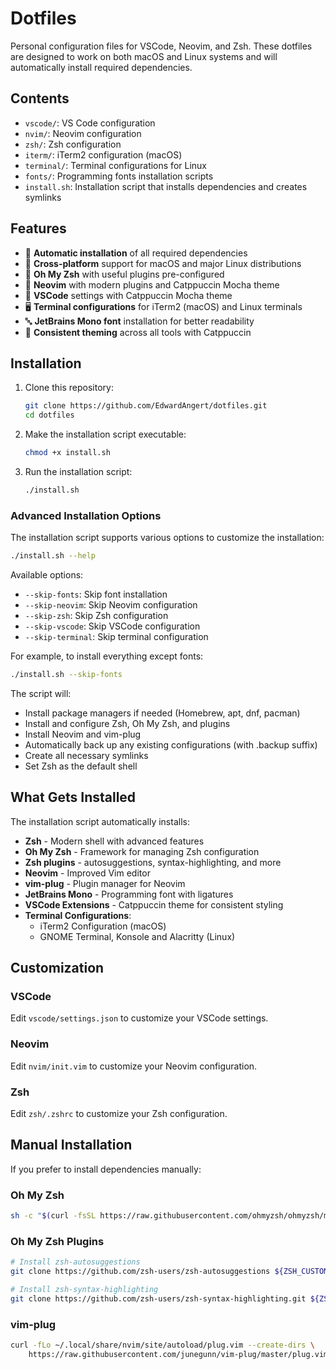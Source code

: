 # Dotfiles

Personal configuration files for VSCode, Neovim, and Zsh. These dotfiles are designed to work on both macOS and Linux systems and will automatically install required dependencies.

## Contents

- `vscode/`: VS Code configuration
- `nvim/`: Neovim configuration
- `zsh/`: Zsh configuration
- `iterm/`: iTerm2 configuration (macOS)
- `terminal/`: Terminal configurations for Linux
- `fonts/`: Programming fonts installation scripts
- `install.sh`: Installation script that installs dependencies and creates symlinks

## Features

- 🚀 **Automatic installation** of all required dependencies
- 🔄 **Cross-platform** support for macOS and major Linux distributions
- 🧩 **Oh My Zsh** with useful plugins pre-configured
- 🎨 **Neovim** with modern plugins and Catppuccin Mocha theme
- 🧰 **VSCode** settings with Catppuccin Mocha theme
- 🖥️ **Terminal configurations** for iTerm2 (macOS) and Linux terminals
- 🔤 **JetBrains Mono font** installation for better readability
- 🌈 **Consistent theming** across all tools with Catppuccin

## Installation

1. Clone this repository:
   ```bash
   git clone https://github.com/EdwardAngert/dotfiles.git
   cd dotfiles
   ```

2. Make the installation script executable:
   ```bash
   chmod +x install.sh
   ```

3. Run the installation script:
   ```bash
   ./install.sh
   ```

### Advanced Installation Options

The installation script supports various options to customize the installation:

```bash
./install.sh --help
```

Available options:
- `--skip-fonts`: Skip font installation
- `--skip-neovim`: Skip Neovim configuration
- `--skip-zsh`: Skip Zsh configuration
- `--skip-vscode`: Skip VSCode configuration
- `--skip-terminal`: Skip terminal configuration

For example, to install everything except fonts:
```bash
./install.sh --skip-fonts
```

The script will:

- Install package managers if needed (Homebrew, apt, dnf, pacman)
- Install and configure Zsh, Oh My Zsh, and plugins
- Install Neovim and vim-plug
- Automatically back up any existing configurations (with .backup suffix)
- Create all necessary symlinks
- Set Zsh as the default shell

## What Gets Installed

The installation script automatically installs:

- **Zsh** - Modern shell with advanced features
- **Oh My Zsh** - Framework for managing Zsh configuration
- **Zsh plugins** - autosuggestions, syntax-highlighting, and more
- **Neovim** - Improved Vim editor
- **vim-plug** - Plugin manager for Neovim
- **JetBrains Mono** - Programming font with ligatures
- **VSCode Extensions** - Catppuccin theme for consistent styling
- **Terminal Configurations**:
  - iTerm2 Configuration (macOS)
  - GNOME Terminal, Konsole and Alacritty (Linux)

## Customization

### VSCode

Edit `vscode/settings.json` to customize your VSCode settings.

### Neovim

Edit `nvim/init.vim` to customize your Neovim configuration.

### Zsh

Edit `zsh/.zshrc` to customize your Zsh configuration.

## Manual Installation

If you prefer to install dependencies manually:

### Oh My Zsh
```bash
sh -c "$(curl -fsSL https://raw.githubusercontent.com/ohmyzsh/ohmyzsh/master/tools/install.sh)"
```

### Oh My Zsh Plugins
```bash
# Install zsh-autosuggestions
git clone https://github.com/zsh-users/zsh-autosuggestions ${ZSH_CUSTOM:-~/.oh-my-zsh/custom}/plugins/zsh-autosuggestions

# Install zsh-syntax-highlighting
git clone https://github.com/zsh-users/zsh-syntax-highlighting.git ${ZSH_CUSTOM:-~/.oh-my-zsh/custom}/plugins/zsh-syntax-highlighting
```

### vim-plug
```bash
curl -fLo ~/.local/share/nvim/site/autoload/plug.vim --create-dirs \
    https://raw.githubusercontent.com/junegunn/vim-plug/master/plug.vim
```